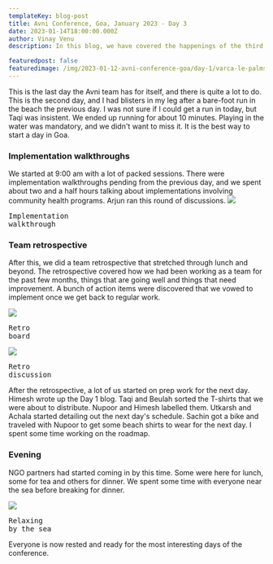```yaml
---
templateKey: blog-post
title: Avni Conference, Goa, January 2023 - Day 3
date: 2023-01-14T18:00:00.000Z
author: Vinay Venu
description: In this blog, we have covered the happenings of the third day of the Avni Conference at Goa, January 2023.

featuredpost: false
featuredimage: /img/2023-01-12-avni-conference-goa/day-1/varca-le-palms-day-1-shot-1.jpeg
---
```


This is the last day the Avni team has for itself, and there is quite a lot to do. This is the second day, and I had blisters in my leg after a bare-foot run in the beach the previous day. I was not sure if I could get a run in today, but Taqi was insistent. We ended up running for about 10 minutes. Playing in the water was mandatory, and we didn't want to miss it. It is the best way to start a day in Goa.


### Implementation walkthroughs
We started at 9:00 am with a lot of packed sessions. There were implementation walkthroughs pending from the previous day, and we spent about two and a half hours talking about implementations involving community health programs. Arjun ran this round of discussions. 
![](/img/2023-01-12-avni-conference-goa/day-3/implementation-walkthrough.jpeg)<pre>Implementation walkthrough</pre>


### Team retrospective
After this, we did a team retrospective that stretched through lunch and beyond. The retrospective covered how we had been working as a team for the past few months, things that are going well and things that need improvement. A bunch of action items were discovered that we vowed to implement once we get back to regular work.

![](/img/2023-01-12-avni-conference-goa/day-3/retro-board.jpeg)<pre>Retro board</pre>
![](/img/2023-01-12-avni-conference-goa/day-3/retro-discussion.jpeg)<pre>Retro discussion</pre>


After the retrospective, a lot of us started on prep work for the next day. Himesh wrote up the Day 1 blog. Taqi and Beulah sorted the T-shirts that we were about to distribute. Nupoor and Himesh labelled them. Utkarsh and Achala started detailing out the next day's schedule. Sachin got a bike and traveled with Nupoor to get some beach shirts to wear for the next day. I spent some time working on the roadmap.


### Evening
NGO partners had started coming in by this time. Some were here for lunch, some for tea and others for dinner. We spent some time with everyone near the sea before breaking for dinner.

![](/img/2023-01-12-avni-conference-goa/day-3/relax-by-the-sea.jpeg)<pre>Relaxing by the sea</pre>


Everyone is now rested and ready for the most interesting days of the conference.
